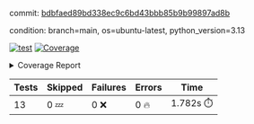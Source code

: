 commit: [bdbfaed89bd338ec9c6bd43bbb85b9b99897ad8b](https://github.com/rcmdnk/dynamic-typer/tree/bdbfaed89bd338ec9c6bd43bbb85b9b99897ad8b)

condition: branch=main, os=ubuntu-latest, python_version=3.13

[![test](https://github.com/rcmdnk/dynamic-typer/actions/workflows/test.yml/badge.svg)](https://github.com/rcmdnk/dynamic-typer/actions/runs/13778401587)
<a href="https://github.com/rcmdnk/dynamic-typer/blob/bdbfaed89bd338ec9c6bd43bbb85b9b99897ad8b/README.md"><img alt="Coverage" src="https://img.shields.io/badge/Coverage-98%25-brightgreen.svg" /></a><details><summary>Coverage Report </summary><table><tr><th>File</th><th>Stmts</th><th>Miss</th><th>Cover</th><th>Missing</th></tr><tbody><tr><td colspan="5"><b>src/dynamic_typer</b></td></tr><tr><td>&nbsp; &nbsp;<a href="https://github.com/rcmdnk/dynamic-typer/blob/bdbfaed89bd338ec9c6bd43bbb85b9b99897ad8b/src/dynamic_typer/dynamic_typer.py">dynamic_typer.py</a></td><td>78</td><td>2</td><td>97%</td><td><a href="https://github.com/rcmdnk/dynamic-typer/blob/bdbfaed89bd338ec9c6bd43bbb85b9b99897ad8b/src/dynamic_typer/dynamic_typer.py#L63">63</a>, <a href="https://github.com/rcmdnk/dynamic-typer/blob/bdbfaed89bd338ec9c6bd43bbb85b9b99897ad8b/src/dynamic_typer/dynamic_typer.py#L161">161</a></td></tr><tr><td><b>TOTAL</b></td><td><b>83</b></td><td><b>2</b></td><td><b>98%</b></td><td>&nbsp;</td></tr></tbody></table></details>

| Tests | Skipped | Failures | Errors | Time |
| ----- | ------- | -------- | -------- | ------------------ |
| 13 | 0 :zzz: | 0 :x: | 0 :fire: | 1.782s :stopwatch: |


